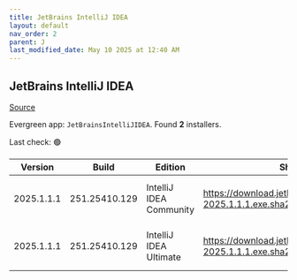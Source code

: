 ```yaml
---
title: JetBrains IntelliJ IDEA
layout: default
nav_order: 2
parent: J
last_modified_date: May 10 2025 at 12:40 AM
---
```


## JetBrains IntelliJ IDEA

[Source](https://www.jetbrains.com/)

Evergreen app: `JetBrainsIntelliJIDEA`. Found **2** installers.

Last check: 🟢

| Version    | Build         | Edition                 | Sha256                                                           | Date     | Size       | Type | URI                                                                                                                    |
| ---------- | ------------- | ----------------------- | ---------------------------------------------------------------- | -------- | ---------- | ---- | ---------------------------------------------------------------------------------------------------------------------- |
| 2025.1.1.1 | 251.25410.129 | IntelliJ IDEA Community | https://download.jetbrains.com/idea/ideaIC-2025.1.1.1.exe.sha256 | 9/5/2025 | 843439680  | exe  | [https://download.jetbrains.com/idea/ideaIC-2025.1.1.1.exe](https://download.jetbrains.com/idea/ideaIC-2025.1.1.1.exe) |
| 2025.1.1.1 | 251.25410.129 | IntelliJ IDEA Ultimate  | https://download.jetbrains.com/idea/ideaIU-2025.1.1.1.exe.sha256 | 9/5/2025 | 1266249784 | exe  | [https://download.jetbrains.com/idea/ideaIU-2025.1.1.1.exe](https://download.jetbrains.com/idea/ideaIU-2025.1.1.1.exe) |
